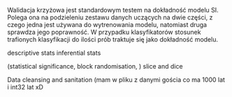 Walidacja krzyżowa jest standardowym testem na dokładność modelu SI. Polega ona na podzieleniu zestawu danych uczących na dwie części, z czego jedna jest używana do wytrenowania modelu, natomiast druga sprawdza jego poprawność. W przypadku klasyfikatorów stosunek trafionych klasyfikacji do ilości prób traktuje się jako dokładność modelu. <citation needed>

descriptive stats
inferential stats







(statistical significance, block randomisation, )
slice and dice




Data cleansing and sanitation (mam w pliku z danymi gościa co ma 1000 lat i int32 lat xD